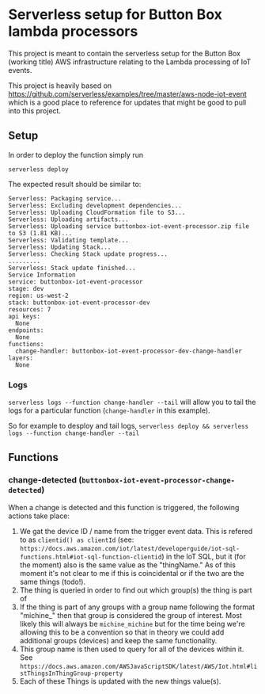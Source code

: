 # Serverless setup for Button Box lambda processors

This project is meant to contain the serverless setup for the Button Box (working title) AWS infrastructure relating to the Lambda processing of IoT events.

This project is heavily based on https://github.com/serverless/examples/tree/master/aws-node-iot-event which is a good place to reference for updates that might be good to pull into this project.

## Setup

In order to deploy the function simply run

```
serverless deploy
```

The expected result should be similar to:

```
Serverless: Packaging service...
Serverless: Excluding development dependencies...
Serverless: Uploading CloudFormation file to S3...
Serverless: Uploading artifacts...
Serverless: Uploading service buttonbox-iot-event-processor.zip file to S3 (1.81 KB)...
Serverless: Validating template...
Serverless: Updating Stack...
Serverless: Checking Stack update progress...
.........
Serverless: Stack update finished...
Service Information
service: buttonbox-iot-event-processor
stage: dev
region: us-west-2
stack: buttonbox-iot-event-processor-dev
resources: 7
api keys:
  None
endpoints:
  None
functions:
  change-handler: buttonbox-iot-event-processor-dev-change-handler
layers:
  None
```

### Logs

`serverless logs --function change-handler --tail` will allow you to tail the logs for a particular function (`change-handler` in this example).

So for example to desploy and tail logs, `serverless deploy && serverless logs --function change-handler --tail`

## Functions

### change-detected (`buttonbox-iot-event-processor-change-detected`)

When a change is detected and this function is triggered, the following actions take place:

1. We gat the device ID / name from the trigger event data. This is refered to as `clientid() as clientId` (see: `https://docs.aws.amazon.com/iot/latest/developerguide/iot-sql-functions.html#iot-sql-function-clientid`) in the IoT SQL, but it (for the moment) also is the same value as the "thingName." As of this moment it's not clear to me if this is coincidental or if the two are the same things (todo!).
2. The thing is queried in order to find out which group(s) the thing is part of
3. If the thing is part of any groups with a group name following the format "michine\_" then that group is considered the group of interest. Most likely this will always be `michine_michine` but for the time being we're allowing this to be a convention so that in theory we could add additional groups (devices) and keep the same functionality.
4. This group name is then used to query for all of the devices within it. See `https://docs.aws.amazon.com/AWSJavaScriptSDK/latest/AWS/Iot.html#listThingsInThingGroup-property`
5. Each of these Things is updated with the new things value(s).
